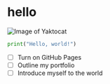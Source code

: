 # hello
![Image of Yaktocat](https://octodex.github.com/images/yaktocat.png)

``` python
print("Hello, world!")
```
- [ ] Turn on GitHub Pages
- [ ] Outline my portfolio
- [ ] Introduce myself to the world
